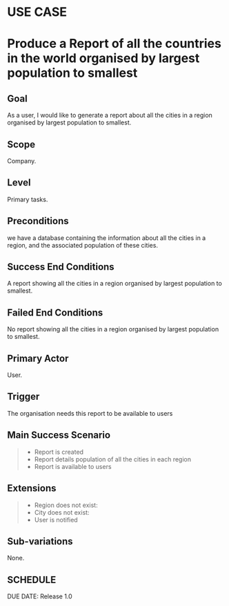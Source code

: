 # USE CASE 
# Produce a Report of all the countries in the world organised by largest population to smallest

## Goal
As a user, I would like to generate a report about all the cities in a region organised by largest population to smallest.

## Scope
Company.

## Level
Primary tasks.

## Preconditions
we have a database containing the information about all the cities in a region, and the associated population of these cities.


## Success End Conditions

A report showing all the cities in a region organised by largest population to smallest.

## Failed End Conditions

No report showing all the cities in a region organised by largest population to smallest.

## Primary Actor

User.

## Trigger
The organisation needs this report to be available to users

## Main Success Scenario

>- Report is created
>- Report details population of all the cities in each region
>- Report is available to users

## Extensions

>- Region does not exist:
>- City does not exist:
>- User is notified

## Sub-variations

None.

## SCHEDULE

DUE DATE: Release 1.0